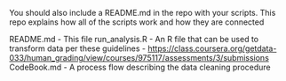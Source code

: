 You should also include a README.md in the repo with your scripts. This repo explains how all of the scripts work and how they are connected

README.md - This file
run_analysis.R - An R file that can be used to transform data per these guidelines - https://class.coursera.org/getdata-033/human_grading/view/courses/975117/assessments/3/submissions
CodeBook.md - A process flow describing the data cleaning procedure